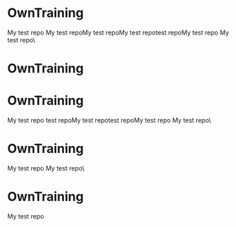 # OwnTraining
My test repo 
My test repoMy test repoMy test repotest repoMy test repo
My test repo\
 # OwnTraining
 # OwnTraining
My test repo test repoMy test repotest repoMy test repo
My test repo\
 # OwnTraining
My test repo 
My test repo\
 # OwnTraining
My test repo 
